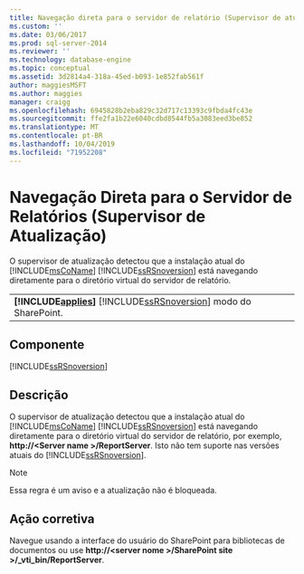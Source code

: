 ```yaml
---
title: Navegação direta para o servidor de relatório (Supervisor de atualização) | Microsoft Docs
ms.custom: ''
ms.date: 03/06/2017
ms.prod: sql-server-2014
ms.reviewer: ''
ms.technology: database-engine
ms.topic: conceptual
ms.assetid: 3d2814a4-318a-45ed-b093-1e852fab561f
author: maggiesMSFT
ms.author: maggies
manager: craigg
ms.openlocfilehash: 6945828b2eba829c32d717c13393c9fbda4fc43e
ms.sourcegitcommit: ffe2fa1b22e6040cdbd8544fb5a3083eed3be852
ms.translationtype: MT
ms.contentlocale: pt-BR
ms.lasthandoff: 10/04/2019
ms.locfileid: "71952208"
---
```

# <a name="direct-browsing-to-report-server-upgrade-advisor"></a>Navegação Direta para o Servidor de Relatórios (Supervisor de Atualização)
  O supervisor de atualização detectou que a instalação atual do [!INCLUDE[msCoName](../../includes/msconame-md.md)] [!INCLUDE[ssRSnoversion](../../includes/ssrsnoversion-md.md)] está navegando diretamente para o diretório virtual do servidor de relatório.  
  
||  
|-|  
|**[!INCLUDE[applies](../../includes/applies-md.md)]**  [!INCLUDE[ssRSnoversion](../../includes/ssrsnoversion-md.md)] modo do SharePoint.|  
  
## <a name="component"></a>Componente  
 [!INCLUDE[ssRSnoversion](../../includes/ssrsnoversion-md.md)]  
  
## <a name="description"></a>Descrição  
 O supervisor de atualização detectou que a instalação atual do [!INCLUDE[msCoName](../../includes/msconame-md.md)] [!INCLUDE[ssRSnoversion](../../includes/ssrsnoversion-md.md)] está navegando diretamente para o diretório virtual do servidor de relatório, por exemplo, **http://\<Server name >/ReportServer**. Isto não tem suporte nas versões atuais do [!INCLUDE[ssRSnoversion](../../includes/ssrsnoversion-md.md)].  
  
> [!NOTE]  
>  Essa regra é um aviso e a atualização não é bloqueada.  
  
## <a name="corrective-action"></a>Ação corretiva  
 Navegue usando a interface do usuário do SharePoint para bibliotecas de documentos ou use **http://\<server nome >/SharePoint site >/_vti_bin/ReportServer**.  
  
  

